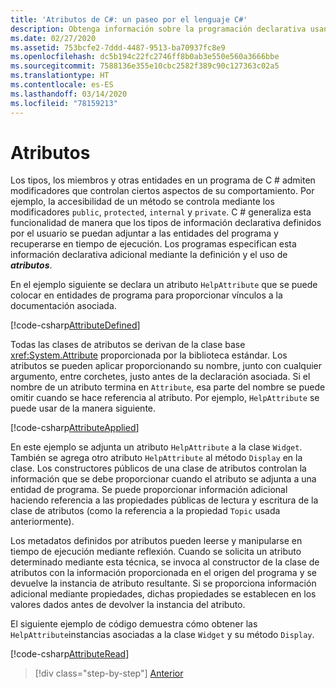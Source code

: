 ```yaml
---
title: 'Atributos de C#: un paseo por el lenguaje C#'
description: Obtenga información sobre la programación declarativa usando atributos en C#
ms.date: 02/27/2020
ms.assetid: 753bcfe2-7ddd-4487-9513-ba70937fc8e9
ms.openlocfilehash: dc5b194c22fc2746ff8b0ab3e550e560a3666bbe
ms.sourcegitcommit: 7588136e355e10cbc2582f389c90c127363c02a5
ms.translationtype: HT
ms.contentlocale: es-ES
ms.lasthandoff: 03/14/2020
ms.locfileid: "78159213"
---
```

# <a name="attributes"></a>Atributos

Los tipos, los miembros y otras entidades en un programa de C # admiten modificadores que controlan ciertos aspectos de su comportamiento. Por ejemplo, la accesibilidad de un método se controla mediante los modificadores `public`, `protected`, `internal` y `private`. C # generaliza esta funcionalidad de manera que los tipos de información declarativa definidos por el usuario se puedan adjuntar a las entidades del programa y recuperarse en tiempo de ejecución. Los programas especifican esta información declarativa adicional mediante la definición y el uso de ***atributos***.

En el ejemplo siguiente se declara un atributo `HelpAttribute` que se puede colocar en entidades de programa para proporcionar vínculos a la documentación asociada.

[!code-csharp[AttributeDefined](../../../samples/snippets/csharp/tour/attributes/Program.cs#L3-L20)]

Todas las clases de atributos se derivan de la clase base <xref:System.Attribute> proporcionada por la biblioteca estándar. Los atributos se pueden aplicar proporcionando su nombre, junto con cualquier argumento, entre corchetes, justo antes de la declaración asociada. Si el nombre de un atributo termina en `Attribute`, esa parte del nombre se puede omitir cuando se hace referencia al atributo. Por ejemplo, `HelpAttribute` se puede usar de la manera siguiente.

[!code-csharp[AttributeApplied](../../../samples/snippets/csharp/tour/attributes/Program.cs#L22-L28)]

En este ejemplo se adjunta un atributo `HelpAttribute` a la clase `Widget`. También se agrega otro atributo `HelpAttribute` al método `Display` en la clase. Los constructores públicos de una clase de atributos controlan la información que se debe proporcionar cuando el atributo se adjunta a una entidad de programa. Se puede proporcionar información adicional haciendo referencia a las propiedades públicas de lectura y escritura de la clase de atributos (como la referencia a la propiedad `Topic` usada anteriormente).

Los metadatos definidos por atributos pueden leerse y manipularse en tiempo de ejecución mediante reflexión. Cuando se solicita un atributo determinado mediante esta técnica, se invoca al constructor de la clase de atributos con la información proporcionada en el origen del programa y se devuelve la instancia de atributo resultante. Si se proporciona información adicional mediante propiedades, dichas propiedades se establecen en los valores dados antes de devolver la instancia del atributo.

El siguiente ejemplo de código demuestra cómo obtener las `HelpAttribute`instancias asociadas a la clase `Widget` y su método `Display`.

[!code-csharp[AttributeRead](../../../samples/snippets/csharp/tour/attributes/Program.cs#ReadAttributes)]

>[!div class="step-by-step"]
>[Anterior](delegates.md)

